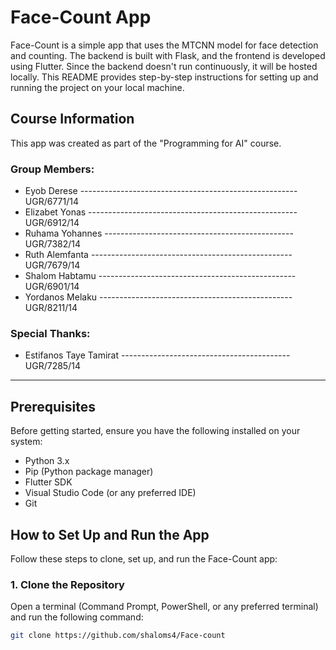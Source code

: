 # Face-Count App

Face-Count is a simple app that uses the MTCNN model for face detection and counting. The backend is built with Flask, and the frontend is developed using Flutter. Since the backend doesn't run continuously, it will be hosted locally. This README provides step-by-step instructions for setting up and running the project on your local machine.

## Course Information

This app was created as part of the "Programming for AI" course.

### Group Members:
- Eyob Derese ------------------------------------------------------ UGR/6771/14
- Elizabet Yonas ---------------------------------------------------- UGR/6912/14
- Ruhama Yohannes ----------------------------------------------- UGR/7382/14
- Ruth Alemfanta -------------------------------------------------- UGR/7679/14
- Shalom Habtamu ------------------------------------------------- UGR/6901/14
- Yordanos Melaku ------------------------------------------------ UGR/8211/14

### Special Thanks:
- Estifanos Taye Tamirat ------------------------------------------ UGR/7285/14 

---

## Prerequisites

Before getting started, ensure you have the following installed on your system:

- Python 3.x
- Pip (Python package manager)
- Flutter SDK
- Visual Studio Code (or any preferred IDE)
- Git

## How to Set Up and Run the App

Follow these steps to clone, set up, and run the Face-Count app:

### 1. Clone the Repository

Open a terminal (Command Prompt, PowerShell, or any preferred terminal) and run the following command:

```bash
git clone https://github.com/shaloms4/Face-count
